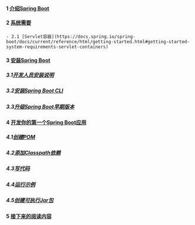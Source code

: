 #### 1 [介绍Spring Boot](https://docs.spring.io/spring-boot/docs/current/reference/html/getting-started.html#getting-started-introducing-spring-boot)
#### 2 [系统需要](https://docs.spring.io/spring-boot/docs/current/reference/html/getting-started.html#getting-started-system-requirements)
    - 2.1 [Servlet容器](https://docs.spring.io/spring-boot/docs/current/reference/html/getting-started.html#getting-started-system-requirements-servlet-containers)  
  
  
#### 3 [安装Spring Boot](https://docs.spring.io/spring-boot/docs/current/reference/html/getting-started.html#getting-started-installing-spring-boot)
##### 3.1[开发人员安装说明](https://docs.spring.io/spring-boot/docs/current/reference/html/getting-started.html#getting-started-installation-instructions-for-java)
##### 3.2[安装Spring Boot CLI](https://docs.spring.io/spring-boot/docs/current/reference/html/getting-started.html#getting-started-installing-the-cli)
##### 3.3[升级Spring Boot早期版本](https://docs.spring.io/spring-boot/docs/current/reference/html/getting-started.html#getting-started-upgrading-from-an-earlier-version)
#### 4 [开发你的第一个Spring Boot应用](https://docs.spring.io/spring-boot/docs/current/reference/html/getting-started.html#getting-started-first-application)
##### 4.1[创建POM](https://docs.spring.io/spring-boot/docs/current/reference/html/getting-started.html#getting-started-first-application-pom)
##### 4.2[添加Classpath依赖](https://docs.spring.io/spring-boot/docs/current/reference/html/getting-started.html#getting-started-first-application-dependencies)
##### 4.3[写代码](https://docs.spring.io/spring-boot/docs/current/reference/html/getting-started.html#getting-started-first-application-code)
##### 4.4[运行示例](https://docs.spring.io/spring-boot/docs/current/reference/html/getting-started.html#getting-started-first-application-run)
##### 4.5[创建可执行Jar包](https://docs.spring.io/spring-boot/docs/current/reference/html/getting-started.html#getting-started-first-application-executable-jar)
#### 5 [接下来的阅读内容](https://docs.spring.io/spring-boot/docs/current/reference/html/getting-started.html#getting-started-whats-next)
